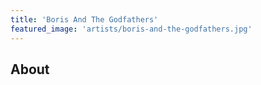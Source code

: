 ```yaml
---
title: 'Boris And The Godfathers'
featured_image: 'artists/boris-and-the-godfathers.jpg'
---
```


## About


